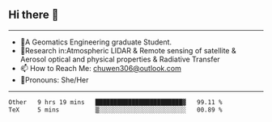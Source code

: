 ## Hi there 👋
---
- 🌱A Geomatics Engineering graduate Student.
- 🔭Research in:Atmospheric LIDAR & Remote sensing of satellite & Aerosol optical and physical properties & Radiative Transfer
- 📫 How to Reach Me: chuwen306@outlook.com
- 🍒Pronouns: She/Her
---

<!--START_SECTION:waka-->

```txt
Other   9 hrs 19 mins   ████████████████████████▓   99.11 %
TeX     5 mins          ▒░░░░░░░░░░░░░░░░░░░░░░░░   00.89 %
```

<!--END_SECTION:waka-->







